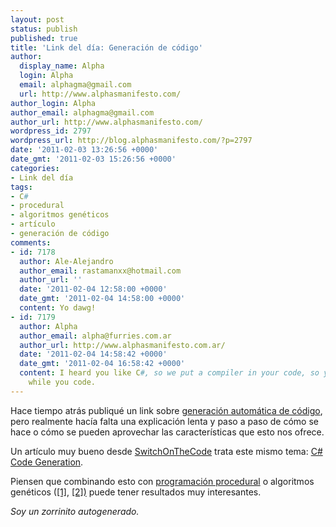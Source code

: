 ```yaml
---
layout: post
status: publish
published: true
title: 'Link del día: Generación de código'
author:
  display_name: Alpha
  login: Alpha
  email: alphagma@gmail.com
  url: http://www.alphasmanifesto.com/
author_login: Alpha
author_email: alphagma@gmail.com
author_url: http://www.alphasmanifesto.com/
wordpress_id: 2797
wordpress_url: http://blog.alphasmanifesto.com/?p=2797
date: '2011-02-03 13:26:56 +0000'
date_gmt: '2011-02-03 15:26:56 +0000'
categories:
- Link del día
tags:
- C#
- procedural
- algoritmos genéticos
- artículo
- generación de código
comments:
- id: 7178
  author: Ale-Alejandro
  author_email: rastamanxx@hotmail.com
  author_url: ''
  date: '2011-02-04 12:58:00 +0000'
  date_gmt: '2011-02-04 14:58:00 +0000'
  content: Yo dawg!
- id: 7179
  author: Alpha
  author_email: alpha@furries.com.ar
  author_url: http://www.alphasmanifesto.com.ar/
  date: '2011-02-04 14:58:42 +0000'
  date_gmt: '2011-02-04 16:58:42 +0000'
  content: I heard you like C#, so we put a compiler in your code, so you can code
    while you code.
---
```


Hace tiempo atrás publiqué  un link sobre <a href="https://blog.alphasmanifesto.com/2010/07/28/link-del-dia-usar-codigo-para-interpretar-codigo/">generación automática de código</a>, pero realmente hacía falta una explicación lenta y paso a paso de cómo se hace o cómo se pueden aprovechar las características que esto nos ofrece.

Un artículo muy bueno desde <a href="http://www.switchonthecode.com/">SwitchOnTheCode</a> trata este mismo tema: <a href="http://www.switchonthecode.com/tutorials/csharp-code-generation">C# Code Generation</a>.

Piensen que combinando esto con <a href="https://blog.alphasmanifesto.com/2010/09/10/link-of-the-day-procedurally-speaking/">programación procedural</a> o algoritmos genéticos (<a href="https://blog.alphasmanifesto.com/2009/06/17/link-del-dia-genetic-algorithms/">[1]</a>, <a href="https://blog.alphasmanifesto.com/2007/11/07/link-del-dia-introduction-to-genetic-algorithms/">[2])</a> puede tener resultados muy interesantes.

_Soy un zorrinito autogenerado._
